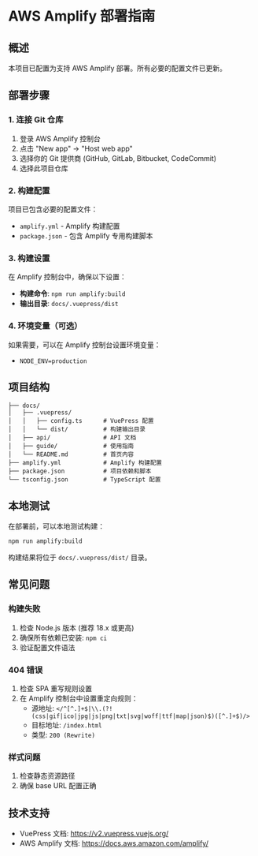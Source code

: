 # AWS Amplify 部署指南

## 概述
本项目已配置为支持 AWS Amplify 部署。所有必要的配置文件已更新。

## 部署步骤

### 1. 连接 Git 仓库
1. 登录 AWS Amplify 控制台
2. 点击 "New app" → "Host web app"
3. 选择你的 Git 提供商 (GitHub, GitLab, Bitbucket, CodeCommit)
4. 选择此项目仓库

### 2. 构建配置
项目已包含必要的配置文件：
- `amplify.yml` - Amplify 构建配置
- `package.json` - 包含 Amplify 专用构建脚本

### 3. 构建设置
在 Amplify 控制台中，确保以下设置：
- **构建命令**: `npm run amplify:build`
- **输出目录**: `docs/.vuepress/dist`

### 4. 环境变量（可选）
如果需要，可以在 Amplify 控制台设置环境变量：
- `NODE_ENV=production`

## 项目结构
```
├── docs/
│   ├── .vuepress/
│   │   ├── config.ts      # VuePress 配置
│   │   └── dist/          # 构建输出目录
│   ├── api/               # API 文档
│   ├── guide/             # 使用指南
│   └── README.md          # 首页内容
├── amplify.yml            # Amplify 构建配置
├── package.json           # 项目依赖和脚本
└── tsconfig.json          # TypeScript 配置
```

## 本地测试
在部署前，可以本地测试构建：
```bash
npm run amplify:build
```

构建结果将位于 `docs/.vuepress/dist/` 目录。

## 常见问题

### 构建失败
1. 检查 Node.js 版本 (推荐 18.x 或更高)
2. 确保所有依赖已安装: `npm ci`
3. 验证配置文件语法

### 404 错误
1. 检查 SPA 重写规则设置
2. 在 Amplify 控制台中设置重定向规则：
   - 源地址: `</^[^.]+$|\\.(?!(css|gif|ico|jpg|js|png|txt|svg|woff|ttf|map|json)$)([^.]+$)/>`
   - 目标地址: `/index.html`
   - 类型: `200 (Rewrite)`

### 样式问题
1. 检查静态资源路径
2. 确保 base URL 配置正确

## 技术支持
- VuePress 文档: https://v2.vuepress.vuejs.org/
- AWS Amplify 文档: https://docs.aws.amazon.com/amplify/